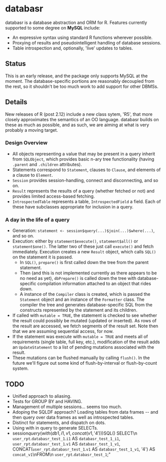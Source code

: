# databasr
databasr is a database abstraction and ORM for R.
Features currently supported to some degree on **MySQL** include:

* An expressive syntax using standard R functions wherever possible.
* Proxying of results and pseudointelligent handling of database sessions.
* Table introspection and, optionally, 'live' updates to tables.

## Status
This is an early release, and the package only supports MySQL at the moment. 
The database-specific portions are reasonably decoupled from the rest, 
so it shouldn't be too much work to add support for other DBMSs.


## Details
New releases of R (post 2.12) include a new class sytem, 'R5', that more 
closely approximates the semantics of an OO language. databasr builds on these as much 
as possible, and as such, we are aiming at what is very probably a moving target.

### Design Overview
* All objects representing a value that may be present in a query inherit from `SQLObject`, which
  provides basic n-ary tree functionality (having `.parent` and `.children` attributes).
* Statements correspond to `Statement`, clauses to `Clause`, and elements of a clause to
  `Element`.
* `Session` provides session-handling, connect and disconnecting, and so on.
* `Result` represents the results of a query (whether fetched or not) and provides limited
  access-based fetching.
* `IntrospectedTable` represents a table, `IntrospectedField` a field. Each of these have
  subclasses appropriate for inclusion in a query.
  

### A day in the life of a query
* Generation: `statement <- session$query(...)$join(...)$where(...)`, and so on.
* Execution: either by `statement$execute()`, `statement$all()` or `statement$one()`.
  The latter two of these just call `execute()` and fetch immediately.
  Execution creates a new `Result` object, which calls `SQL()` on the statement it is passed.
  * In `SQL()`, `prepare()` is first called down the tree from the parent statement.
  * Then (and this is not implemented currently as there appears to be no need as yet), 
    `dbPrepare()` is called down the tree with database-specific compilation 
    information attached to an object that rides down.
  * A instance of the `Compiler` class is created, which is passed the `Statement` object and an
    instance of the `Formatter` class.
    The compiler the tree and generates database-specific SQL from the constructs represented by
    the statement and its children.
* If called with `mutable = TRUE`, the statement is checked to see whether the result could
  possibly be mutated (updated or inserted).
  As rows of the result are accessed, we fetch segments of the result set. 
  Note then that we are assuming sequential access, for now.
* If the statement was execute with `mutable = TRUE` and meets all of requirements 
  (single table, full key, etc.), modification of the result adds an `UpdateStatement` 
  to a list of pending mutations associated with the result.
* These mutations can be flushed manually by calling `flush()`.
  In the future we'll figure out some kind of flush-by-interval or flush-by-count system.

## TODO
* Unified approach to aliasing.
* Tests for GROUP BY and HAVING.
* Management of multiple sessions... seems too much.
* Adoping the SQLDF approach? Loading tables from data frames -- and then query over data frames
  as well as introspected tables.
* Distinct for statements, and dispatch on dots.
* Using with in query to generate SELECTs.
* session$query(with(db1, i1, v1, concat(v1, '4')))$SQL()
  SELECT\n  `user_rpt`.`databasr_test_1`.`i1` AS `databasr_test_1_i1`, `user_rpt`.`databasr_test_1`.`v1` AS `databasr_test_1_v1`, CONCAT(`user_rpt`.`databasr_test_1`.`v1` AS `databasr_test_1_v1`, '4') AS `concat_v1`\nFROM\n  `user_rpt`.`databasr_test_1`;"
